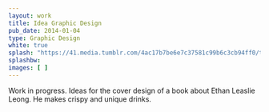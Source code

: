 ```yaml
---
layout: work
title: Idea Graphic Design
pub_date: 2014-01-04
type: Graphic Design
white: true
splash: "https://41.media.tumblr.com/4ac17b7be6e7c37581c99b6c3cb94ff0/tumblr_o0almqyke41s771xno1_1280.png"
splashbw:
images: [ ]
---
```

Work in progress. Ideas for the cover design of a book about Ethan Leaslie Leong. He makes crispy and unique drinks.
